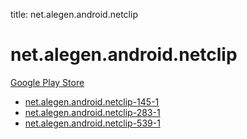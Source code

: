 title: net.alegen.android.netclip
# net.alegen.android.netclip


[Google Play Store](https://play.google.com/store/apps/details?id=net.alegen.android.netclip)


* [net.alegen.android.netclip-145-1](./net.alegen.android.netclip-145-1/)
* [net.alegen.android.netclip-283-1](./net.alegen.android.netclip-283-1/)
* [net.alegen.android.netclip-539-1](./net.alegen.android.netclip-539-1/)